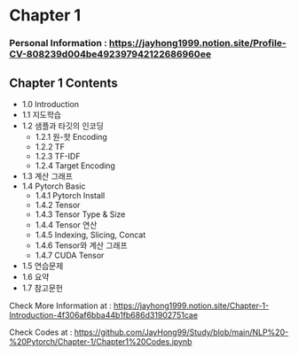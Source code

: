 # Chapter 1

### Personal Information : https://jayhong1999.notion.site/Profile-CV-808239d004be492397942122686960ee

## Chapter 1 Contents
- 1.0 Introduction
- 1.1 지도학습
- 1.2 샘플과 타깃의 인코딩
    - 1.2.1 원-핫 Encoding
    - 1.2.2 TF
    - 1.2.3 TF-IDF
    - 1.2.4 Target Encoding
- 1.3 계산 그래프
- 1.4 Pytorch Basic
    - 1.4.1 Pytorch Install
    - 1.4.2 Tensor
    - 1.4.3 Tensor Type & Size
    - 1.4.4 Tensor 연산
    - 1.4.5 Indexing, Slicing, Concat
    - 1.4.6 Tensor와 계산 그래프
    - 1.4.7 CUDA Tensor
- 1.5 연습문제
- 1.6 요약
- 1.7 참고문헌

Check More Information at : https://jayhong1999.notion.site/Chapter-1-Introduction-4f306af6bba44b1fb686d31902751cae

Check Codes at : https://github.com/JayHong99/Study/blob/main/NLP%20-%20Pytorch/Chapter-1/Chapter1%20Codes.ipynb
